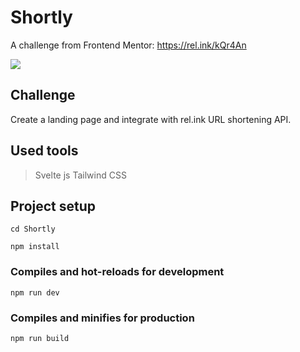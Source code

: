 # Shortly

A challenge from Frontend Mentor: https://rel.ink/kQr4An

![](https://res.cloudinary.com/dz209s6jk/image/upload/v1572260150/Challenges/erg4fyzl3bu0r4kwcvvq.jpg)

## Challenge
Create a landing page and integrate with rel.ink URL shortening API.

## Used tools
> Svelte js
> Tailwind CSS

## Project setup
```
cd Shortly
```

```
npm install
```

### Compiles and hot-reloads for development

```
npm run dev
```

### Compiles and minifies for production

```
npm run build
```
